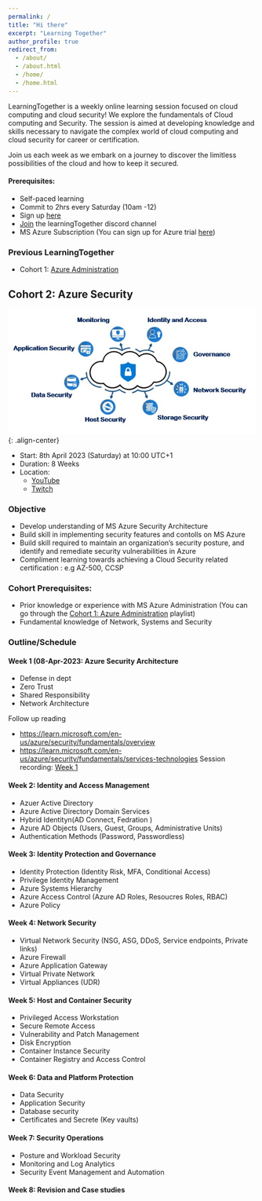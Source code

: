 ```yaml
---
permalink: /
title: "Hi there"
excerpt: "Learning Together"
author_profile: true
redirect_from: 
  - /about/
  - /about.html
  - /home/
  - /home.html
---
```


LearningTogether is a weekly online learning session focused on cloud computing and cloud security! We explore the fundamentals of Cloud computing and Security. The session is aimed at developing knowledge and skills necessary to navigate the complex world of cloud computing and cloud security for career or certification. 

Join us each week as we embark on a  journey to discover the limitless possibilities of the cloud and how to keep it secured.


#### Prerequisites:
- Self-paced learning
- Commit to 2hrs every Saturday (10am -12)
- Sign up [here](https://forms.office.com/r/gQckxp2UxC)
- [Join](https://discord.gg/ZBRW44ksVn) the learningTogether discord channel 
- MS Azure Subscription (You can sign up for Azure trial [here](https://azure.microsoft.com/en-us/free/search/?&ef_id=EAIaIQobChMI2fCFqryJ_gIVAuJ3Ch1LAAKREAAYASAAEgKDt_D_BwE:G:s&OCID=AIDcmmfdukp5kz_SEM_EAIaIQobChMI2fCFqryJ_gIVAuJ3Ch1LAAKREAAYASAAEgKDt_D_BwE:G:s&gclid=EAIaIQobChMI2fCFqryJ_gIVAuJ3Ch1LAAKREAAYASAAEgKDt_D_BwE))


### Previous LearningTogether
- Cohort 1: [Azure Administration](https://www.youtube.com/playlist?list=PLAIfj0YIoMBcLegHLjwCgTPVYg-vYOt1a)





## Cohort 2: Azure Security

![image-center](/images/Azuresec.jpg){: .align-center}

- Start: 8th April 2023 (Saturday) at 10:00 UTC+1
- Duration: 8 Weeks
- Location:
  - [YouTube](https://www.youtube.com/@aderaji) 
  - [Twitch](https://www.twitch.tv/learningwithraji)


### Objective
- Develop understanding of MS Azure Security Architecture
- Build skill in implementing security features and contolls on MS Azure
- Build skill required to maintain an organization’s security posture, and identify and remediate security vulnerabilities in Azure
- Compliment learning towards achieving a Cloud Security related certification : e.g AZ-500, CCSP


### Cohort Prerequisites:
- Prior knowledge or experience with MS Azure Administration (You can go through the [Cohort 1: Azure Administration](https://www.youtube.com/playlist?list=PLAIfj0YIoMBcLegHLjwCgTPVYg-vYOt1a) playlist)
- Fundamental knowledge of Network, Systems and Security 



### Outline/Schedule

#### Week 1 (08-Apr-2023: Azure Security Architecture
- Defense in dept
- Zero Trust
- Shared Responsibility
- Network Architecture

Follow up reading
- https://learn.microsoft.com/en-us/azure/security/fundamentals/overview
- https://learn.microsoft.com/en-us/azure/security/fundamentals/services-technologies
Session recording: [Week 1](https://www.youtube.com/watch?v=o2Bhuvk082Y&list=PLAIfj0YIoMBewEEWx_CtaPr549bAr8LqO&index=1&t=1587s)

#### Week 2: Identity and Access Management
- Azuer Active Directory
- Azure Active Directory Domain Services
- Hybrid Identityn(AD Connect, Fedration )
- Azure AD Objects (Users, Guest, Groups, Administrative Units)
- Authentication Methods (Password, Passwordless)

#### Week 3: Identity Protection and Governance
- Identity Protection (Identity Risk, MFA, Conditional Access)
- Privilege Identity Management
- Azure Systems Hierarchy
- Azure Access Control (Azure AD Roles, Resoucres Roles, RBAC)
- Azure Policy

#### Week 4: Network Security
- Virtual Network Security (NSG, ASG, DDoS, Service endpoints, Private links)
- Azure Firewall
- Azure Application Gateway
- Virtual Private Network
- Virtual Appliances (UDR)

#### Week 5: Host and Container Security
- Privileged Access Workstation 
- Secure Remote Access
- Vulnerability and Patch Management
- Disk Encryption
- Container Instance Security
- Container Registry and Access Control

#### Week 6: Data and Platform Protection
- Data Security
- Application Security
- Database security
- Certificates and Secrete (Key vaults)

#### Week 7: Security Operations
- Posture and Workload Security
- Monitoring and Log Analytics
- Security Event Management and Automation

#### Week 8: Revision and Case studies



